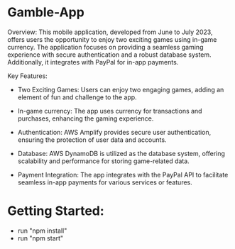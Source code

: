 # Gamble-App
Overview:
This mobile application, developed from June to July 2023, offers users the opportunity to enjoy two exciting games using in-game currency. The application focuses on providing a seamless gaming experience with secure authentication and a robust database system. Additionally, it integrates with PayPal for in-app payments.

Key Features:

* Two Exciting Games: Users can enjoy two engaging games, adding an element of fun and challenge to the app.

* In-game currency: The app uses currency for transactions and purchases, enhancing the gaming experience.

* Authentication: AWS Amplify provides secure user authentication, ensuring the protection of user data and accounts.

* Database: AWS DynamoDB is utilized as the database system, offering scalability and performance for storing game-related data.

* Payment Integration: The app integrates with the PayPal API to facilitate seamless in-app payments for various services or features.

# Getting Started:
* run "npm install"
* run "npm start"
